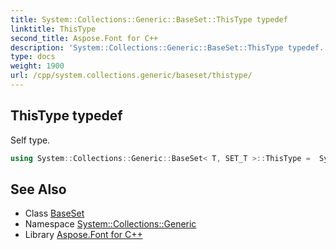 ```yaml
---
title: System::Collections::Generic::BaseSet::ThisType typedef
linktitle: ThisType
second_title: Aspose.Font for C++
description: 'System::Collections::Generic::BaseSet::ThisType typedef. Self type in C++.'
type: docs
weight: 1900
url: /cpp/system.collections.generic/baseset/thistype/
---
```

## ThisType typedef


Self type.

```cpp
using System::Collections::Generic::BaseSet< T, SET_T >::ThisType =  System::Collections::Generic::BaseSet<T, SET_T>
```

## See Also

* Class [BaseSet](../)
* Namespace [System::Collections::Generic](../../)
* Library [Aspose.Font for C++](../../../)

